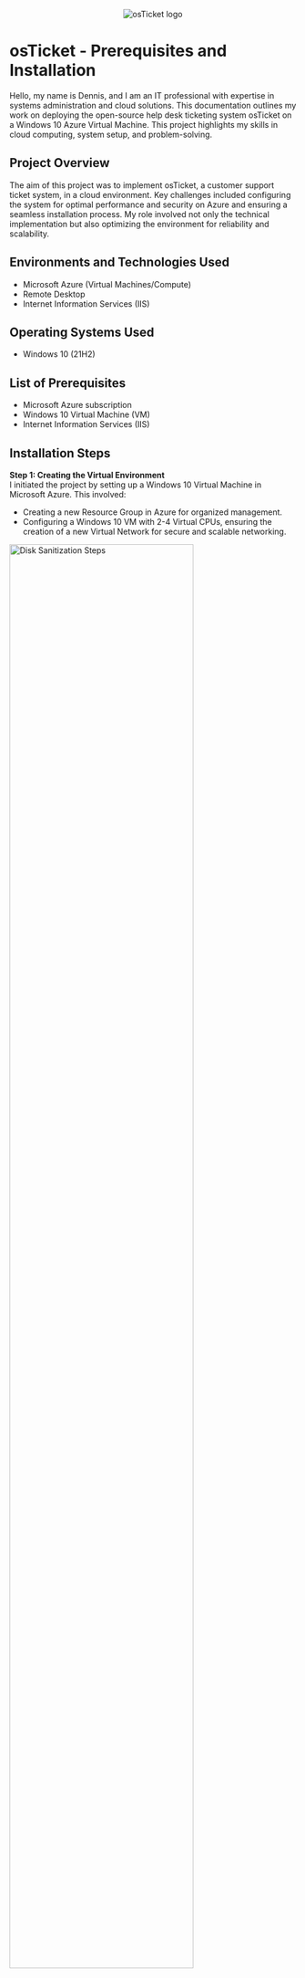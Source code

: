 
<p align="center">
    <img src="https://i.imgur.com/Clzj7Xs.png" alt="osTicket logo"/>
</p>
<h1>osTicket - Prerequisites and Installation</h1>
<p>
    Hello, my name is Dennis, and I am an IT professional with expertise in systems administration and cloud solutions. This documentation outlines my work on deploying the open-source help desk ticketing system osTicket on a Windows 10 Azure Virtual Machine. This project highlights my skills in cloud computing, system setup, and problem-solving.
</p>

<h2>Project Overview</h2>
<p>
    The aim of this project was to implement osTicket, a customer support ticket system, in a cloud environment. Key challenges included configuring the system for optimal performance and security on Azure and ensuring a seamless installation process. My role involved not only the technical implementation but also optimizing the environment for reliability and scalability.
</p>

<h2>Environments and Technologies Used</h2>
<ul>
    <li>Microsoft Azure (Virtual Machines/Compute)</li>
    <li>Remote Desktop</li>
    <li>Internet Information Services (IIS)</li>
</ul>

<h2>Operating Systems Used</h2>
<ul>
    <li>Windows 10 (21H2)</li>
</ul>

<h2>List of Prerequisites</h2>
<ul>
    <li>Microsoft Azure subscription</li>
    <li>Windows 10 Virtual Machine (VM)</li>
    <li>Internet Information Services (IIS)</li>
    <!-- Add other prerequisites as needed -->
</ul>

<h2>Installation Steps</h2>
<strong>Step 1: Creating the Virtual Environment</strong><br />
I initiated the project by setting up a Windows 10 Virtual Machine in Microsoft Azure. This involved:
<ul>
    <li>Creating a new Resource Group in Azure for organized management.</li>
    <li>Configuring a Windows 10 VM with 2-4 Virtual CPUs, ensuring the creation of a new Virtual Network for secure and scalable networking.</li>
    
</ul>
<img src="https://github.com/Dennistrangithub/osticket-prereqs/assets/152820266/6b69bbfc-e2f3-4239-9c4e-ca9d39a3fd4c" height="80%" width="80%" alt="Disk Sanitization Steps"/>
</p>

<p>
<strong>Step 2: Preparing the System</strong><br />
The next step was preparing the VM for osTicket installation, which included:
<ul>
    <li>Installation and configuration of Internet Information Services (IIS) for hosting the ticketing system.</li>
    <li>Ensuring all necessary security features and updates were applied to the VM for a secure operating environment.</li>
    <li>Downloaded any files nessessary for installation</li>
    <!-- Add other system preparation steps here -->
</ul>
<img src="https://github.com/Dennistrangithub/osticket-prereqs/assets/152820266/266836eb-93d2-4881-96a4-da1e755c41ba" alt="IIS Setup"/>
<img src="https://github.com/Dennistrangithub/osticket-prereqs/assets/152820266/440b7198-0f55-4f4b-a01c-16f403705702" alt="IIS Setup"/>
</p>

<p>
<strong>Step 3: Installing osTicket</strong><br />
Finally, I installed and configured osTicket on the VM:
<ul>
    
</ul>
<img src="https://github.com/Dennistrangithub/osticket-prereqs/assets/152820266/0e82d5fc-a26b-42fc-869c-77f37477a4ce"/>

<img src="https://github.com/Dennistrangithub/osticket-prereqs/assets/152820266/ce8f6c5f-77da-46cc-a9bb-411c7b8c00df"/>

<img src="https://github.com/Dennistrangithub/osticket-prereqs/assets/152820266/0280d6eb-7dc1-4a44-9c8e-917754bc95d9"/>
</p>

<p>
    <h2>Conclusion</h2>
    This project was a significant learning opportunity for me, allowing me to deepen my understanding of cloud environments and system administration. It also helped me develop my problem-solving skills, particularly in configuring and optimizing software in a cloud-based setting.
</p>

</body>
</html>
